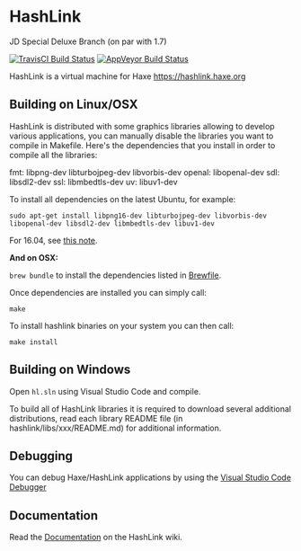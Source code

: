 # HashLink

JD Special Deluxe Branch (on par with 1.7)

[![TravisCI Build Status](https://travis-ci.org/HaxeFoundation/hashlink.svg?branch=master)](https://travis-ci.org/HaxeFoundation/hashlink)
[![AppVeyor Build Status](https://ci.appveyor.com/api/projects/status/github/HaxeFoundation/hashlink?branch=master&svg=true)](https://ci.appveyor.com/project/HaxeFoundation/hashlink)

HashLink is a virtual machine for Haxe https://hashlink.haxe.org


## Building on Linux/OSX

HashLink is distributed with some graphics libraries allowing to develop various applications, you can manually disable the libraries you want to compile in Makefile. Here's the dependencies that you install in order to compile all the libraries:

fmt: libpng-dev libturbojpeg-dev libvorbis-dev
openal: libopenal-dev
sdl: libsdl2-dev
ssl: libmbedtls-dev
uv: libuv1-dev

To install all dependencies on the latest Ubuntu, for example:

`sudo apt-get install libpng16-dev libturbojpeg-dev libvorbis-dev libopenal-dev libsdl2-dev libmbedtls-dev libuv1-dev`

For 16.04, see [this note](https://github.com/HaxeFoundation/hashlink/issues/147).

**And on OSX:**

`brew bundle` to install the dependencies listed in [Brewfile](Brewfile).

Once dependencies are installed you can simply call:

`make`

To install hashlink binaries on your system you can then call:

`make install`

## Building on Windows

Open `hl.sln` using Visual Studio Code and compile.

To build all of HashLink libraries it is required to download several additional distributions, read each library README file (in hashlink/libs/xxx/README.md) for additional information.

## Debugging

You can debug Haxe/HashLink applications by using the [Visual Studio Code Debugger](https://marketplace.visualstudio.com/items?itemName=HaxeFoundation.haxe-hl)

## Documentation

Read the [Documentation](https://github.com/HaxeFoundation/hashlink/wiki) on the HashLink wiki.
